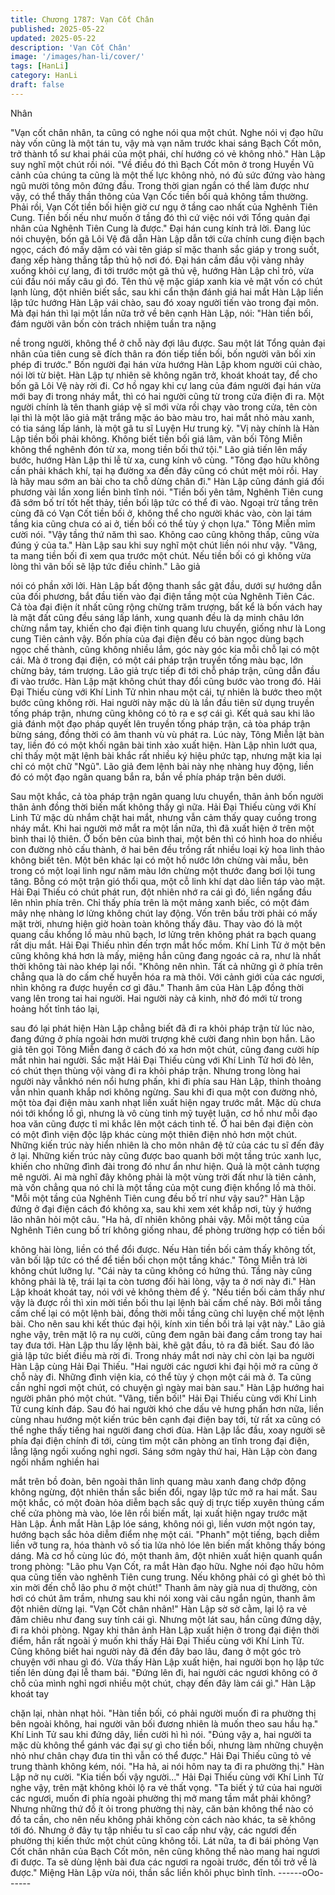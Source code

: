 ```yaml
---
title: Chương 1787: Vạn Cốt Chân
published: 2025-05-22
updated: 2025-05-22
description: 'Vạn Cốt Chân'
image: '/images/han-li/cover/'
tags: [HanLi]
category: HanLi
draft: false
---
```


Nhân

"Vạn cốt chân nhân, ta cũng có nghe nói qua một chút. Nghe nói
vị đạo hữu này vốn cũng là một tán tu, vậy mà vạn năm trước khai
sáng Bạch Cốt môn, trở thành tổ sư khai phái của một phái, chí
hướng có vẻ không nhỏ." Hàn Lập suy nghĩ một chút rồi nói.
"Về điều đó thì Bạch Cốt môn ở trong Huyền Vũ cảnh của chúng
ta cũng là một thế lực không nhỏ, nó đủ sức đứng vào hàng ngũ
mười tông môn đứng đầu. Trong thời gian ngắn có thể làm được
như vậy, có thể thấy thần thông của Vạn Cốc tiền bối quả không
tầm thường. Phải rồi, Vạn Cốt tiền bối hiện giờ cư ngụ ở tầng cao
nhất của Nghênh Tiên Cung. Tiền bối nếu như muốn ở tầng đó thì
cứ việc nói với Tổng quản đại nhân của Nghênh Tiên Cung là
được." Đại hán cung kính trả lời.
Đang lúc nói chuyện, bốn gã Lôi Vệ đã dẫn Hàn Lập dẫn tới cửa
chính cung điện bạch ngọc, cách đó mấy dặm có vài tên giáp sĩ
mặc thanh sắc giáp y trong suốt, đang xếp hàng thẳng tắp thủ hộ
nơi đó.
Đại hán cầm đầu vội vàng nhảy xuống khỏi cự lang, đi tới trước
một gã thủ vệ, hướng Hàn Lập chỉ trỏ, vừa cúi đầu nói mấy câu gì
đó.
Tên thủ vệ mặc giáp xanh kia vẻ mặt vốn có chút lạnh lùng, đột
nhiên biết sắc, sau khi cẩn thận đánh giá hai mắt Hàn Lập liền lập
tức hướng Hàn Lập vái chào, sau đó xoay người tiến vào trong
đại môn.
Mà đại hán thì lại một lần nữa trở về bên cạnh Hàn Lập, nói:
"Hàn tiền bối, đám người vãn bốn còn trách nhiệm tuần tra nặng

nề trong người, không thể ở chỗ này đợi lâu được. Sau một lát
Tổng quản đại nhân của tiên cung sẽ đích thân ra đón tiếp tiền
bối, bốn người vãn bối xin phép đi trước."
Bốn người đại hán vừa hướng Hàn Lập khom người cúi chào, nói
lời từ biệt.
Hàn Lập tự nhiên sẽ không ngăn trở, khoát khoát tay, để cho bốn
gã Lôi Vệ này rời đi.
Cơ hồ ngay khi cự lang của đám người đại hán vừa mới bay đi
trong nháy mắt, thì có hai người cũng từ trong cửa điện đi ra.
Một người chính là tên thanh giáp vệ sĩ mới vừa rồi chạy vào
trong cửa, tên còn lại thì là một lão giả mặt trắng mặc áo bào màu
tro, hai mắt nhỏ màu xanh, có tia sáng lấp lánh, là một gã tu sĩ
Luyện Hư trung kỳ.
"Vị này chính là Hàn Lập tiền bối phải không. Không biết tiền bối
giá lâm, vãn bối Tông Miễn không thể nghênh đón từ xa, mong
tiền bối thứ tội." Lão giả tiến lên mấy bước, hướng Hàn Lập thi lễ
từ xa, cung kính vô cùng.
"Tông đạo hữu không cần phải khách khí, tại hạ đường xa đến
đây cũng có chút mệt mỏi rồi. Hay là hãy mau sớm an bài cho ta
chỗ dừng chân đi." Hàn Lập cũng đánh giá đối phương vài lần
xong liền bình tĩnh nói.
"Tiền bối yên tâm, Nghênh Tiên cung đã sớm bố trí tốt hết thảy,
tiền bối lập tức có thể đi vào. Ngoại trừ tầng trên cùng đã có Vạn
Cốt tiền bối ở, không thể cho người khác vào, còn lại tám tầng kia
cũng chưa có ai ở, tiền bối có thể tùy ý chọn lựa." Tông Miễn mỉm
cười nói.
"Vậy tầng thứ năm thì sao. Không cao cũng không thấp, cũng vừa
đúng ý của ta." Hàn Lập sau khi suy nghĩ một chút liền nói như
vậy.
"Vâng, ta mang tiền bối đi xem qua trước một chút. Nếu tiền bối
có gì không vừa lòng thì vãn bối sẽ lập tức điều chỉnh." Lão giả

nói có phần xởi lởi.
Hàn Lập bất động thanh sắc gật đầu, dưới sự hướng dẫn của đối
phương, bắt đầu tiến vào đại điện tầng một của Nghênh Tiên Các.
Cả tòa đại điện ít nhất cũng rộng chừng trăm trượng, bất kể là
bốn vách hay là mặt đất cũng đều sáng lấp lánh, xung quanh đều
là dạ minh châu lớn chừng nắm tay, khiến cho đại điện tinh quang
lưu chuyển, giống như là Long cung Tiên cảnh vậy.
Bốn phía của đại điện đều có bàn ngọc dùng bạch ngọc chế
thành, cũng không nhiều lắm, góc này góc kia mỗi chỗ lại có một
cái.
Mà ở trong đại điện, có một cái pháp trận truyền tống màu bạc,
lớn chừng bảy, tám trượng.
Lão giả trực tiếp đi tới chỗ pháp trận, cũng dẫn đầu đi vào trước.
Hàn Lập mặt không chút thay đổi cũng bước vào trong đó.
Hải Đại Thiếu cùng với Khí Linh Tử nhìn nhau một cái, tự nhiên là
bước theo một bước cũng không rời.
Hai người này mặc dù là lần đầu tiên sử dụng truyền tống pháp
trận, nhưng cũng không có tỏ ra e sợ cái gì.
Kết quả sau khi lão giả đánh một đạo pháp quyết lên truyền tống
pháp trận, cả tòa pháp trận bừng sáng, đồng thời có âm thanh vù
vù phát ra.
Lúc này, Tông Miễn lật bàn tay, liền đó có một khối ngân bài tinh
xảo xuất hiện.
Hàn Lập nhìn lướt qua, chỉ thấy một mặt lệnh bài khắc rất nhiều
ký hiệu phức tạp, nhưng mặt kia lại chỉ có một chữ "Ngũ".
Lão giả đem lệnh bài này nhẹ nhàng huy động, liền đó có một đạo
ngân quang bắn ra, bắn về phía pháp trận bên dưới.

Sau một khắc, cả tòa pháp trận ngân quang lưu chuyển, thân ảnh
bốn người thân ảnh đồng thời biến mất không thấy gì nữa.
Hải Đại Thiếu cùng với Khí Linh Tử mặc dù nhắm chặt hai mắt,
nhưng vẫn cảm thấy quay cuồng trong nháy mắt.
Khi hai người mở mắt ra một lần nữa, thì đã xuất hiện ở trên một
bình thai lộ thiên.
Ở bốn bên của bình thai, một bên thì có hình hoa do nhiều con
đường nhỏ cấu thành, ở hai bên đều trồng rất nhiều loại kỳ hoa
linh thảo không biết tên. Một bên khác lại có một hồ nước lớn
chừng vài mẫu, bên trong có một loại linh ngư năm màu lớn
chừng một thước đang bơi lội tung tăng.
Bỗng có một trận gió thổi qua, một cỗ linh khí dạt dào liền táp vào
mặt.
Hải Đại Thiếu có chút phát run, đột nhiên nhớ ra cái gì đó, liền
ngẩng đầu lên nhìn phía trên.
Chỉ thấy phía trên là một mảng xanh biếc, có một đám mây nhẹ
nhàng lơ lửng không chút lay động.
Vốn trên bầu trời phải có mấy mặt trời, nhưng hiện giờ hoàn toàn
không thấy đâu. Thay vào đó là một quang cầu khổng lồ màu nhũ
bạch, lơ lửng trên không phát ra bạch quang rất dịu mắt.
Hải Đại Thiếu nhìn đến trợn mắt hốc mồm.
Khí Linh Tử ở một bên cũng không khá hơn là mấy, miệng hắn
cũng đang ngoác cả ra, như là nhất thời không tài nào khép lại
nổi.
"Không nên nhìn. Tất cả những gì ở phía trên chẳng qua là do
cấm chế huyễn hóa ra mà thôi. Với cảnh giới của các ngươi, nhìn
không ra được huyền cơ gì đâu." Thanh âm của Hàn Lập đồng
thời vang lên trong tai hai người.
Hai người này cả kinh, nhờ đó mới từ trong hoảng hốt tỉnh táo lại,

sau đó lại phát hiện Hàn Lập chẳng biết đã đi ra khỏi pháp trận từ
lúc nào, đang đứng ở phía ngoài hơn mười trượng khẽ cười đang
nhìn bọn hắn.
Lão giả tên gọi Tông Miễn đang ở cách đó xa hơn một chút, cũng
đang cười híp mắt nhìn hai người.
Sắc mặt Hải Đại Thiếu cùng với Khí Linh Tử hơi đỏ lên, có chút
thẹn thùng vội vàng đi ra khỏi pháp trận.
Nhưng trong lòng hai người này vẫnkhó nén nổi hưng phấn, khi đi
phía sau Hàn Lập, thỉnh thoảng vẫn nhìn quanh khắp nơi không
ngừng.
Sau khi đi qua một con đường nhỏ, một tòa đại điện màu xanh
nhạt liền xuất hiện ngay trước mắt. Mặc dù chưa nói tới khổng lồ
gì, nhưng là vô cùng tinh mỹ tuyệt luận, cơ hồ như mỗi đạo hoa
văn cũng được tỉ mỉ khắc lên một cách tinh tế.
Ở hai bên đại điện còn có một đình viện độc lập khác cùng một
thiên điện nhỏ hơn một chút.
Những kiến trúc này hiển nhiên là cho môn nhân đệ tử của các tu
sĩ đến đây ở lại.
Những kiến trúc này cũng được bao quanh bởi một tầng trúc
xanh lục, khiến cho những đình đài trong đó như ẩn như hiện.
Quả là một cảnh tượng mê người.
Ai mà nghĩ đây không phải là một vùng trời đất như là tiên cảnh,
mà vốn chẳng qua nó chỉ là một tầng của một cung điện khổng lồ
mà thôi.
"Mỗi một tầng của Nghênh Tiên cung đều bố trí như vậy sau?"
Hàn Lập đứng ở đại điện cách đó không xa, sau khi xem xét khắp
nơi, tùy ý hướng lão nhân hỏi một câu.
"Ha hả, dĩ nhiên không phải vậy. Mỗi một tầng của Nghênh Tiên
cung bố trí không giống nhau, để phòng trường hợp có tiền bối

không hài lòng, liền có thể đổi được. Nếu Hàn tiền bối cảm thấy
không tốt, vãn bối lập tức có thể để tiền bối chọn một tầng khác."
Tông Miễn trả lời không chút lưỡng lự.
"Cái này ta cũng không có hứng thú. Tầng này cũng không phải là
tệ, trái lại ta còn tương đối hài lòng, vậy ta ở nơi này đi." Hàn Lập
khoát khoát tay, nói với vẻ không thèm để ý.
"Nếu tiền bối cảm thấy như vậy là được rồi thì xin mời tiền bối thu
lại lệnh bài cấm chế này. Bởi mỗi tầng cấm chế lại có một lệnh
bài, đồng thời mỗi tầng cũng chỉ luyện chế một lệnh bài. Cho nên
sau khi kết thúc đại hội, kính xin tiền bối trả lại vật này." Lão giả
nghe vậy, trên mặt lộ ra nụ cười, cũng đem ngân bài đang cầm
trong tay hai tay đưa tới.
Hàn Lập thu lấy lệnh bài, khẽ gật đầu, tỏ ra đã biết.
Sau đó lão giả lập tức biết điều mà rời đi.
Trong nháy mắt nơi này chỉ còn lại ba người Hàn Lập cùng Hải
Đại Thiếu.
"Hai người các ngươi khi đại hội mở ra cũng ở chỗ này đi. Những
đình viện kia, có thể tùy ý chọn một cái mà ở. Ta cũng cần nghỉ
ngơi một chút, có chuyện gì ngày mai bàn sau." Hàn Lập hướng
hai người phân phó một chút.
"Vâng, tiền bối!"
Hải Đại Thiếu cùng với Khí Linh Tử cung kính đáp.
Sau đó hai người khó che dấu vẻ hưng phấn hơn nữa, liền cùng
nhau hướng một kiến trúc bên cạnh đại điện bay tới, từ rất xa
cũng có thể nghe thấy tiếng hai người đang chơi đùa.
Hàn Lập lắc đầu, xoay người sẽ phía đại điện chính đi tới, cùng
tìm một căn phòng an tĩnh trong đại điện, lẳng lặng ngồi xuống
nghỉ ngơi.
Sáng sớm ngày thứ hai, Hàn Lập còn đang ngồi nhắm nghiền hai

mắt trên bồ đoàn, bên ngoài thân linh quang màu xanh đang chớp
động không ngừng, đột nhiên thần sắc biến đổi, ngay lập tức mở
ra hai mắt.
Sau một khắc, có một đoàn hỏa diễm bạch sắc quỷ dị trực tiếp
xuyên thủng cấm chế cửa phòng mà vào, lóe lên rồi biến mất, lại
xuất hiện ngay trước mặt Hàn Lập.
Ánh mắt Hàn Lập lóe sáng, không nói gì, liền vươn một ngón tay,
hướng bạch sắc hỏa diễm điểm nhẹ một cái.
"Phanh" một tiếng, bạch diễm liền vỡ tung ra, hóa thành vô số tia
lửa nhỏ lóe lên biến mất không thấy bóng dáng.
Mà cơ hồ cùng lúc đó, một thanh âm, đột nhiên xuất hiện quanh
quẩn trong phòng:
"Lão phu Vạn Cốt, ra mắt Hàn đạo hữu. Nghe nói đạo hữu hôm
qua cũng tiến vào nghênh Tiên cung trung. Nếu không phải có gì
ghét bỏ thì xin mời đến chỗ lão phu ở một chút!"
Thanh âm này già nua dị thường, còn hơi có chút âm trầm, nhưng
sau khi nói xong vài câu ngắn ngủn, thanh âm đột nhiên dừng lại.
"Vạn Cốt chân nhân!" Hàn Lập sờ sờ cằm, lại lộ ra vẻ đăm chiêu
như đang suy tính cái gì.
Nhưng một lát sau, hắn cũng đứng dậy, đi ra khỏi phòng.
Ngay khi thân ảnh Hàn Lập xuất hiện ở trong đại điện thời điểm,
hắn rất ngoài ý muốn khi thấy Hải Đại Thiếu cùng với Khí Linh Tử.
Cũng không biết hai người này đã đến đây bao lâu, đang ở một
góc trò chuyện với nhau gì đó.
Vừa thấy Hàn Lập xuất hiện, hai người bọn họ lập tức tiến lên
dùng đại lễ tham bái.
"Đứng lên đi, hai người các ngươi không có ở chỗ của mình nghỉ
ngơi nhiều một chút, chạy đến đây làm cái gì." Hàn Lập khoát tay

chặn lại, nhàn nhạt hỏi.
"Hàn tiền bối, có phải người muốn đi ra phường thị bên ngoài
không, hai người vãn bối đương nhiên là muốn theo sau hầu hạ."
Khí Linh Tử sau khi đứng dây, liền cười hì hì nói.
"Đúng vậy a, hai người ta mặc dù không thể gánh vác đại sự gì
cho tiền bối, nhưng làm những chuyện nhỏ như chân chạy đưa tin
thì vẫn có thể được." Hải Đại Thiếu cũng tỏ vẻ trung thành không
kém, nói.
"Ha hả, ai nói hôm nay ta đi ra phường thị." Hàn Lập nở nụ cười.
"Kia tiền bối vậy người..." Hải Đại Thiếu cùng với Khí Linh Tử
nghe vậy, trên mặt không khỏi lộ ra vẻ thất vọng.
"Ta biết ý tứ của hai người các ngươi, muốn đi phía ngoài phường
thị mở mang tầm mắt phải không? Nhưng những thứ đồ ít ỏi trong
phường thị này, căn bản không thể nào có đồ ta cần, cho nên nếu
không phải không còn cách nào khác, ta sẽ không tới đó. Nhưng
ở đây tụ tập nhiều tu sĩ cao cấp như vậy, các ngươi đến phường
thị kiến thức một chút cũng không tồi. Lát nữa, ta đi bái phỏng
Vạn Cốt chân nhân của Bạch Cốt môn, nên cũng không thể nào
mang hai ngươi đi được. Ta sẽ dùng lệnh bài đưa các ngươi ra
ngoài trước, đến tối trở về là được." Miệng Hàn Lập vừa nói, thần
sắc liền khôi phục bình tĩnh.
------oOo------
